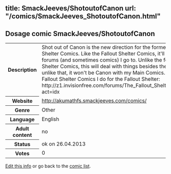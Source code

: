 title: SmackJeeves/ShotoutofCanon
url: "/comics/SmackJeeves_ShotoutofCanon.html"
---
Dosage comic SmackJeeves/ShotoutofCanon
-----------------------------------------

<p id="msg"></p>
<script type="text/javascript">
if (window.location.search === '?edit_info_mail=sent_ok') {
  var elem = document.getElementById("msg");
  elem.innerHTML = 'Edited information sucessfully sent.';
  elem.className = 'ok';
}
</script>
<table class="comicinfo">
<tr>
<th>Description</th><td>Shot out of Canon is the new direction for the former Fallout Shelter Comics. Like the Fallout Shelter Comics, it'll be about the forums (and sometimes comics) I go to. Unlike the former Fallout Shelter Comics, this will deal with things besides there. And unlike that, it won't be Canon with my Main Comics. Formerly: My Fallout Shelter Comics I do for the Fallout Shelter: http://z1.invisionfree.com/forums/The_Fallout_Shelter/index.php?act=idx</td>
</tr>
<tr>
<th>Website</th><td><a href="http://akumathfs.smackjeeves.com/comics/">http://akumathfs.smackjeeves.com/comics/</a></td>
</tr>
<tr>
<th>Genre</th><td>Other</td>
</tr>
<tr>
<th>Language</th><td>English</td>
</tr>
<tr>
<th>Adult content</th><td>no</td>
</tr>
<tr>
<th>Status</th><td>ok on 26.04.2013</td>
</tr>
<tr>
<th>Votes</th><td>0</td>
</tr>
</table>

[Edit this info](SmackJeeves_ShotoutofCanon_edit.html) or go back to the [comic list](../comic-index.html).
